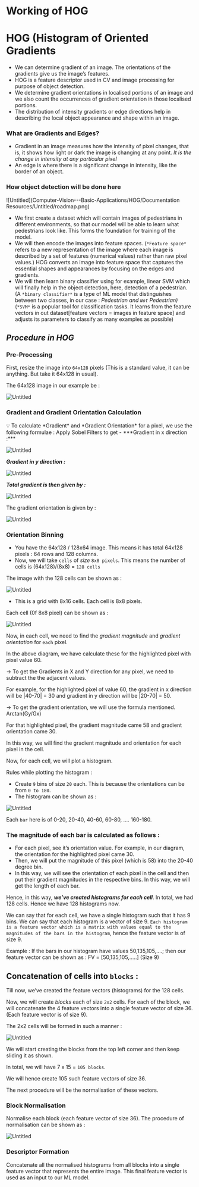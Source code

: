 # Working of HOG

# HOG (Histogram of Oriented Gradients

- We can determine gradient of an image. The orientations of the gradients give us the image’s features.
- HOG is a feature descriptor used in CV and image processing for purpose of object detection.
- We determine gradient orientations in localised portions of an image and we also count the occurrences of gradient orientation in those localised portions.
- The distribution of intensity gradients or edge directions help in describing the local object appearance and shape within an image.

### What are Gradients and Edges?

- Gradient in an image measures how the intensity of pixel changes, that is, it shows how light or dark the image is changing at any point. *It is the change in intensity at any particular pixel*
- An edge is where there is a significant change in intensity, like the border of an object.


### How object detection will be done here

![Untitled](Computer-Vision---Basic-Applications/HOG/Documentation Resources/Untitled/roadmap.png)

- We first create a dataset which will contain images of pedestrians in different environments, so that our model will be able to learn what pedestrians look like. This forms the foundation for training of the model.
- We will then encode the images into feature spaces.
(`*Feature space*` refers to a new representation of the image where each image is described by a set of features (numerical values) rather than raw pixel values.)
HOG converts an image into feature space that captures the essential shapes and appearances by focusing on the edges and gradients.
- We will then learn binary classifier using for example, linear SVM which will finally help in the object detection, here, detection of a pedestrian. 
(A `*binary classifier*` is a type of ML model that distinguishes between two classes, in our case : *Pedestrian and `Not` Pedestrian)*
(`*SVM*` is a popular tool for classification tasks. It learns from the feature vectors in out dataset[feature vectors = images in feature space] and adjusts its parameters to classify as many examples as possible)

## *Procedure in HOG*

### Pre-Processing

First, resize the image into `64x128` pixels (This is a standard value, it can be anything. But take it 64x128 in usual).

The 64x128 image in our example be : 

![Untitled](Working%20of%20HOG%20a6f89c9b047845c0bcf3ef204a6e00ad/Untitled%201.png)

### Gradient and Gradient Orientation Calculation

<aside>
💡 To calculate *Gradient* and *Gradient Orientation* for a pixel, we use the following formulae : 
Apply Sobel Filters to get - 
***Gradient in x direction :***

![Untitled](Working%20of%20HOG%20a6f89c9b047845c0bcf3ef204a6e00ad/Untitled%202.png)

***Gradient in y direction :*** 

![Untitled](Working%20of%20HOG%20a6f89c9b047845c0bcf3ef204a6e00ad/Untitled%203.png)

***Total gradient is then given by :*** 

![Untitled](Working%20of%20HOG%20a6f89c9b047845c0bcf3ef204a6e00ad/Untitled%204.png)

The gradient orientation is given by : 

![Untitled](Working%20of%20HOG%20a6f89c9b047845c0bcf3ef204a6e00ad/Untitled%205.png)

</aside>

### Orientation Binning

- You have the 64x128 / 128x64 image. This means it has total 64x128 pixels : 64 rows and 128 columns.
- Now, we will take `cells` of *size* `8x8 pixels`. This means the number of cells is (64x128)/(8x8) = `128 cells`

The image with the 128 cells can be shown as : 

![Untitled](Working%20of%20HOG%20a6f89c9b047845c0bcf3ef204a6e00ad/Untitled%206.png)

- This is a grid with 8x16 cells. Each cell is 8x8 pixels.

Each cell (0f 8x8 pixel) can be shown as : 

![Untitled](Working%20of%20HOG%20a6f89c9b047845c0bcf3ef204a6e00ad/Untitled%207.png)

Now, in each cell, we need to find the *gradient magnitude* and *gradient orientation* for `each` pixel. 

In the above diagram, we have calculate these for the highlighted pixel with pixel value 60. 

→ To get the Gradients in X and Y direction for any pixel, we need to subtract the the adjacent values.

For example, for the highlighted pixel of value 60, the gradient in x direction will be |40-70| = 30 and gradient in y direction will be |20-70| = 50.

→ To get the gradient orientation, we will use the formula mentioned. Arctan(Gy/Gx)

For that highlighted pixel, the gradient magnitude came 58 and gradient orientation came 30. 

In this way, we will find the gradient magnitude and orientation for each pixel in the cell. 

Now, for each cell, we will plot a histogram.

Rules while plotting the histogram : 

- Create `9` bins of size `20` each. This is because the orientations can be from `0 to 180`.
- The histogram can be shown as :

![Untitled](Working%20of%20HOG%20a6f89c9b047845c0bcf3ef204a6e00ad/Untitled%208.png)

Each `bar` here is of 0-20, 20-40, 40-60, 60-80, …. 160-180. 

### The magnitude of each bar is calculated as follows :

- For each pixel, see it’s orientation value. For example, in our diagram, the orientation for the highlighted pixel came 30.
- Then, we will put the magnitude of this pixel (which is 58) into the 20-40 degree bin.
- In this way, we will see the orientation of each pixel in the cell and then put their gradient magnitudes in the respective bins. In this way, we will get the length of each bar.

Hence, in this way, ***we’ve created histograms for each cell***. In total, we had 128 cells. Hence we have 128 histograms now. 

We can say that for each cell, we have a single histogram such that it has 9 bins. We can say that each histogram is a vector of size 9. `Each histogram is a feature vector which is a matrix with values equal to the magnitudes of the bars in the histogram`, hence the feature vector is of size 9. 

Example : If the bars in our histogram have values 50,135,105,….; then our feature vector can be shown as : FV = [50,135,105,…..] (Size 9)

## Concatenation of cells into `blocks` :

Till now, we’ve created the feature vectors (histograms) for the 128 cells. 

Now, we will create *blocks* each of size `2x2` cells. For each of the block, we will concatenate the 4 feature vectors into a single feature vector of size 36. (Each feature vector is of size 9).

The 2x2 cells will be formed in such a manner : 

![Untitled](Working%20of%20HOG%20a6f89c9b047845c0bcf3ef204a6e00ad/Untitled%209.png)

We will start creating the blocks from the top left corner and then keep sliding it as shown.

In total, we will have 7 x 15 = `105 blocks`. 

We will hence create 105 such feature vectors of size 36. 

The next procedure will be the normalisation of these vectors. 

### Block Normalisation

Normalise each block (each feature vector of size 36). The procedure of normalisation can be shown as : 

![Untitled](Working%20of%20HOG%20a6f89c9b047845c0bcf3ef204a6e00ad/Untitled%2010.png)

### Descriptor Formation

Concatenate all the normalised histograms from all blocks into a single feature vector that represents the entire image. This final feature vector is used as an input to our ML model.
